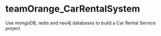 # teamOrange_CarRentalSystem
Use mongoDB, redis and neo4j databases to build a Car Rental Service project

